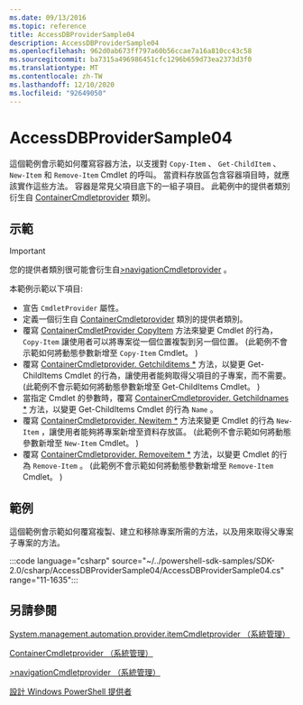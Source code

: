 ```yaml
---
ms.date: 09/13/2016
ms.topic: reference
title: AccessDBProviderSample04
description: AccessDBProviderSample04
ms.openlocfilehash: 962d0ab673ff797a60b56ccae7a16a810cc43c58
ms.sourcegitcommit: ba7315a496986451cfc1296b659d73ea2373d3f0
ms.translationtype: MT
ms.contentlocale: zh-TW
ms.lasthandoff: 12/10/2020
ms.locfileid: "92649050"
---
```

# <a name="accessdbprovidersample04"></a>AccessDBProviderSample04

這個範例會示範如何覆寫容器方法，以支援對 `Copy-Item` 、 `Get-ChildItem` 、 `New-Item` 和 `Remove-Item` Cmdlet 的呼叫。 當資料存放區包含容器項目時，就應該實作這些方法。 容器是常見父項目底下的一組子項目。 此範例中的提供者類別衍生自 [ContainerCmdletprovider](/dotnet/api/System.Management.Automation.Provider.ContainerCmdletProvider) 類別。

## <a name="demonstrates"></a>示範

> [!IMPORTANT]
> 您的提供者類別很可能會衍生自[>navigationCmdletprovider](/dotnet/api/System.Management.Automation.Provider.NavigationCmdletProvider) 。

本範例示範以下項目:

- 宣告 `CmdletProvider` 屬性。
- 定義一個衍生自 [ContainerCmdletprovider](/dotnet/api/System.Management.Automation.Provider.ContainerCmdletProvider) 類別的提供者類別。
- 覆寫 [ContainerCmdletProvider CopyItem](/dotnet/api/System.Management.Automation.Provider.ContainerCmdletProvider.CopyItem) 方法來變更 Cmdlet 的行為， `Copy-Item` 讓使用者可以將專案從一個位置複製到另一個位置。  (此範例不會示範如何將動態參數新增至 `Copy-Item` Cmdlet。 ) 
- 覆寫 [ContainerCmdletprovider. Getchilditems *](/dotnet/api/System.Management.Automation.Provider.ContainerCmdletProvider.GetChildItems) 方法，以變更 Get-ChildItems Cmdlet 的行為，讓使用者能夠取得父項目的子專案，而不需要。  (此範例不會示範如何將動態參數新增至 Get-ChildItems Cmdlet。 ) 
- 當指定 Cmdlet 的參數時，覆寫 [ContainerCmdletprovider. Getchildnames *](/dotnet/api/System.Management.Automation.Provider.ContainerCmdletProvider.GetChildNames) 方法，以變更 Get-ChildItems Cmdlet 的行為 `Name` 。
- 覆寫 [ContainerCmdletprovider. Newitem *](/dotnet/api/System.Management.Automation.Provider.ContainerCmdletProvider.NewItem) 方法來變更 Cmdlet 的行為 `New-Item` ，讓使用者能夠將專案新增至資料存放區。  (此範例不會示範如何將動態參數新增至 `New-Item` Cmdlet。 ) 
- 覆寫 [ContainerCmdletprovider. Removeitem *](/dotnet/api/System.Management.Automation.Provider.ContainerCmdletProvider.RemoveItem) 方法，以變更 Cmdlet 的行為 `Remove-Item` 。  (此範例不會示範如何將動態參數新增至 `Remove-Item` Cmdlet。 ) 

## <a name="example"></a>範例

這個範例會示範如何覆寫複製、建立和移除專案所需的方法，以及用來取得父專案子專案的方法。

:::code language="csharp" source="~/../powershell-sdk-samples/SDK-2.0/csharp/AccessDBProviderSample04/AccessDBProviderSample04.cs" range="11-1635":::

## <a name="see-also"></a>另請參閱

[System.management.automation.provider.itemCmdletprovider （系統管理）](/dotnet/api/System.Management.Automation.Provider.ItemCmdletProvider)

[ContainerCmdletprovider （系統管理）](/dotnet/api/System.Management.Automation.Provider.ContainerCmdletProvider)

[>navigationCmdletprovider （系統管理）](/dotnet/api/System.Management.Automation.Provider.NavigationCmdletProvider)

[設計 Windows PowerShell 提供者](./provider-types.md)
